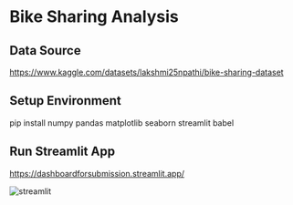 # Bike Sharing Analysis

## Data Source
https://www.kaggle.com/datasets/lakshmi25npathi/bike-sharing-dataset

## Setup Environment
pip install numpy pandas matplotlib seaborn streamlit babel


## Run Streamlit App
https://dashboardforsubmission.streamlit.app/

![streamlit](https://github.com/nsvngsh/python-data-analysis/assets/59081782/97cc1781-ac03-44e0-8e11-52549ab01d6c)


